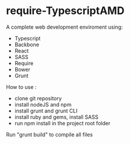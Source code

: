 # require-TypescriptAMD

A complete web development enviroment using:

- Typescript
- Backbone
- React
- SASS
- Require
- Bower
- Grunt

How to use :

- clone git repository
- install nodeJS and npm
- install grunt and grunt CLI
- install ruby and gems, install SASS
- run npm install in the project root folder

Run "grunt build" to compile all files
